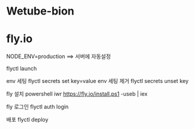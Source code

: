 # Wetube-bion

# fly.io
NODE_ENV=production ==> 서버에 자동설정

flyctl launch

env 세팅
flyctl secrets set key=value
env 세팅 제거
flyctl secrets unset key

fly 설치
powershell
iwr https://fly.io/install.ps1 -useb | iex

fly 로그인
flyctl auth login

배포
flyctl deploy
